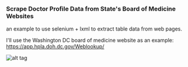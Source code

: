 ### Scrape Doctor Profile Data from State's Board of Medicine Websites

an example to use selenium + lxml to extract table data from web pages.

I'll use the Washington DC board of medicine website as an example: https://app.hpla.doh.dc.gov/Weblookup/

![alt tag](https://github.com/siutanwong/Scrape_Doctor_Profile_Data/blob/master/img/dc.png)
